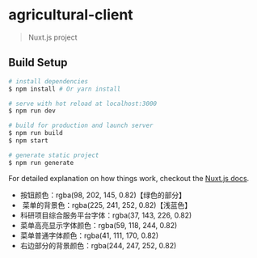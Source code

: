 # agricultural-client

> Nuxt.js project

## Build Setup

``` bash
# install dependencies
$ npm install # Or yarn install

# serve with hot reload at localhost:3000
$ npm run dev

# build for production and launch server
$ npm run build
$ npm start

# generate static project
$ npm run generate
```

For detailed explanation on how things work, checkout the [Nuxt.js docs](https://github.com/nuxt/nuxt.js).

* 按钮颜色：rgba(98, 202, 145, 0.82)【绿色的部分】
*  菜单的背景色：rgba(225, 241, 252, 0.82)【浅蓝色】
*  科研项目综合服务平台字体：rgba(37, 143, 226, 0.82)
*  菜单高亮显示字体颜色：rgba(59, 118, 244, 0.82)
*  菜单普通字体颜色：rgba(41, 111, 170, 0.82)
*  右边部分的背景颜色：rgba(244, 247, 252, 0.82)